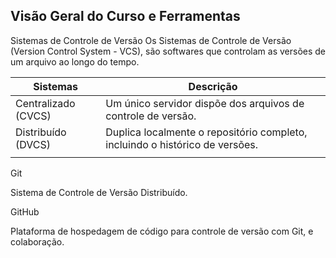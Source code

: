 ## Visão Geral do Curso e Ferramentas

Sistemas de Controle de Versão
Os Sistemas de Controle de Versão (Version Control System - VCS), são softwares que controlam as versões de um arquivo ao longo do tempo.


| Sistemas | Descrição |
| --- | --- |
| Centralizado (CVCS) | Um único servidor dispõe dos arquivos de controle de versão.| 
| Distribuído (DVCS)| Duplica localmente o repositório completo, incluindo o histórico de versões. | 
| | | 

Git

Sistema de Controle de Versão Distribuído.


GitHub 

Plataforma de hospedagem de código para controle de versão com Git, e colaboração.
